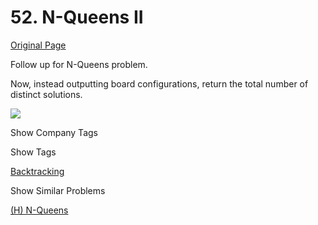 # 52. N-Queens II

[Original Page](https://leetcode.com/problems/n-queens-ii/)

Follow up for N-Queens problem.

Now, instead outputting board configurations, return the total number of distinct solutions.

![](http://www.leetcode.com/wp-content/uploads/2012/03/8-queens.png)

<div>

<div id="company_tags" class="btn btn-xs btn-warning">Show Company Tags</div>

<span class="hidebutton" style="display: none;">[Zenefits](/company/zenefits/)</span></div>

<div>

<div id="tags" class="btn btn-xs btn-warning">Show Tags</div>

<span class="hidebutton">[Backtracking](/tag/backtracking/)</span></div>

<div>

<div id="similar" class="btn btn-xs btn-warning">Show Similar Problems</div>

<span class="hidebutton">[(H) N-Queens](/problems/n-queens/)</span></div>
